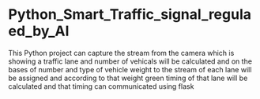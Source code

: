 # Python_Smart_Traffic_signal_regulaed_by_AI
This Python project can capture the stream from the camera which is showing a traffic lane and number of vehicals will be calculated and on the bases of number and type of vehicle weight to the stream of each lane will be assigned and according to that weight green timing of that lane will be calculated and that timing can communicated using flask
